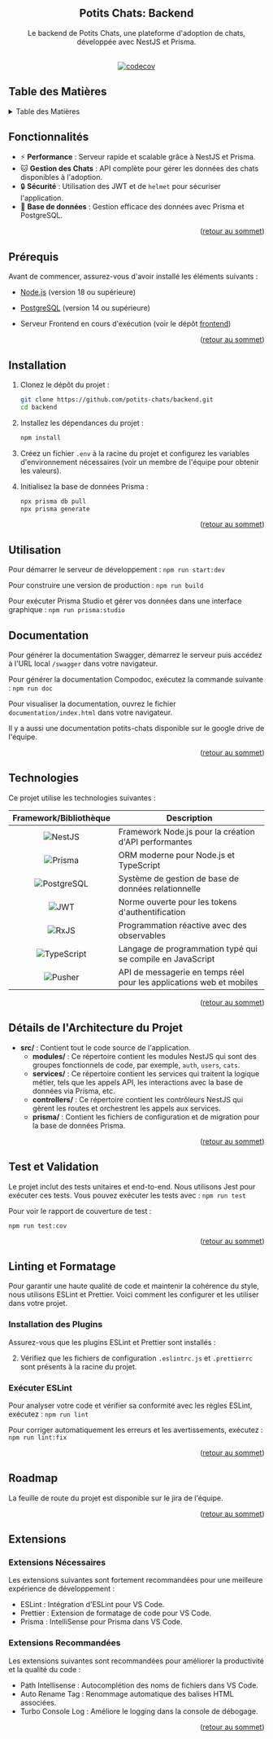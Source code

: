 <div align="center">
  <h2 align="center">Potits Chats: Backend</h2>

  <p align="center">
    Le backend de Potits Chats, une plateforme d'adoption de chats, développée avec NestJS et Prisma.
    <br />
    <br />
  </p>

  [![codecov](https://codecov.io/gh/Potits-chats/backend/graph/badge.svg?token=B7LDFW40IU)](https://codecov.io/gh/Potits-chats/backend)

</div>

## Table des Matières
<details>
  <summary>Table des Matières</summary>
  
  - [Fonctionnalités](#fonctionnalités)
  - [Prérequis](#prérequis)
  - [Installation](#installation)
  - [Utilisation](#utilisation)
  - [Documentation](#documentation)
  - [Technologies](#technologies)
  - [Détails de l'Architecture du Projet](#détails-de-larchitecture-du-projet)
  - [Test et Validation](#test-et-validation)
  - [Linting et Formatage](#linting-et-formatage)
  - [Roadmap](#roadmap)
  - [Extensions](#extensions)
</details>

## Fonctionnalités

- ⚡️ **Performance** : Serveur rapide et scalable grâce à NestJS et Prisma.
- 🐱 **Gestion des Chats** : API complète pour gérer les données des chats disponibles à l'adoption.
- 🔒 **Sécurité** : Utilisation des JWT et de `helmet` pour sécuriser l'application.
- 💾 **Base de données** : Gestion efficace des données avec Prisma et PostgreSQL.

<p align="right">(<a href="#top">retour au sommet</a>)</p>

## Prérequis

Avant de commencer, assurez-vous d'avoir installé les éléments suivants :

- [Node.js](https://nodejs.org/) (version 18 ou supérieure)
- [PostgreSQL](https://www.postgresql.org/) (version 14 ou supérieure)

- Serveur Frontend en cours d'exécution (voir le dépôt [frontend](https://github.com/potits-chats/frontend))

<p align="right">(<a href="#top">retour au sommet</a>)</p>

## Installation

1. Clonez le dépôt du projet :
    ```bash
    git clone https://github.com/potits-chats/backend.git
    cd backend
    ```

2. Installez les dépendances du projet :
    ```bash
    npm install
    ```

3. Créez un fichier `.env` à la racine du projet et configurez les variables d'environnement nécessaires (voir un membre de l'équipe pour obtenir les valeurs).

4. Initialisez la base de données Prisma :
    ```bash
    npx prisma db pull
    npx prisma generate
    ```

<p align="right">(<a href="#top">retour au sommet</a>)</p>

## Utilisation

Pour démarrer le serveur de développement :
    ```npm run start:dev```

Pour construire une version de production :
    ```npm run build```

Pour exécuter Prisma Studio et gérer vos données dans une interface graphique :
    ```npm run prisma:studio```

## Documentation

Pour générer la documentation Swagger, démarrez le serveur puis accédez à l'URL local `/swagger` dans votre navigateur.

Pour générer la documentation Compodoc, exécutez la commande suivante : ```npm run doc```

Pour visualiser la documentation, ouvrez le fichier `documentation/index.html` dans votre navigateur.

Il y a aussi une documentation potits-chats disponible sur le google drive de l'équipe.

<p align="right">(<a href="#top">retour au sommet</a>)</p>

## Technologies

Ce projet utilise les technologies suivantes :

| Framework/Bibliothèque | Description |
|:-----:|-------------|
| ![NestJS][NestJS-url] | Framework Node.js pour la création d'API performantes |
| ![Prisma][Prisma-url] | ORM moderne pour Node.js et TypeScript |
| ![PostgreSQL][PostgreSQL-url] | Système de gestion de base de données relationnelle |
| ![JWT][JWT-url] | Norme ouverte pour les tokens d'authentification |
| ![RxJS][RxJS-url] | Programmation réactive avec des observables |
| ![TypeScript][TypeScript-url] | Langage de programmation typé qui se compile en JavaScript |
| ![Pusher][Pusher-url] | API de messagerie en temps réel pour les applications web et mobiles |

<p align="right">(<a href="#top">retour au sommet</a>)</p>

## Détails de l'Architecture du Projet

- **src/** : Contient tout le code source de l'application.
  - **modules/** : Ce répertoire contient les modules NestJS qui sont des groupes fonctionnels de code, par exemple, `auth`, `users`, `cats`.
  - **services/** : Ce répertoire contient les services qui traitent la logique métier, tels que les appels API, les interactions avec la base de données via Prisma, etc.
  - **controllers/** : Ce répertoire contient les contrôleurs NestJS qui gèrent les routes et orchestrent les appels aux services.
  - **prisma/** : Contient les fichiers de configuration et de migration pour la base de données Prisma.

<p align="right">(<a href="#top">retour au sommet</a>)</p>


## Test et Validation

Le projet inclut des tests unitaires et end-to-end. Nous utilisons Jest pour exécuter ces tests. Vous pouvez exécuter les tests avec :
```npm run test```

Pour voir le rapport de couverture de test :

```npm run test:cov```

<p align="right">(<a href="#top">retour au sommet</a>)</p>


## Linting et Formatage

Pour garantir une haute qualité de code et maintenir la cohérence du style, nous utilisons ESLint et Prettier. Voici comment les configurer et les utiliser dans votre projet.

### Installation des Plugins

Assurez-vous que les plugins ESLint et Prettier sont installés :

2. Vérifiez que les fichiers de configuration `.eslintrc.js` et `.prettierrc` sont présents à la racine du projet.

### Exécuter ESLint

Pour analyser votre code et vérifier sa conformité avec les règles ESLint, exécutez : ```npm run lint```

Pour corriger automatiquement les erreurs et les avertissements, exécutez : ```npm run lint:fix```

<p align="right">(<a href="#top">retour au sommet</a>)</p>


## Roadmap

La feuille de route du projet est disponible sur le jira de l'équipe.

<p align="right">(<a href="#top">retour au sommet</a>)</p>

## Extensions

### Extensions Nécessaires

Les extensions suivantes sont fortement recommandées pour une meilleure expérience de développement :

- ESLint : Intégration d'ESLint pour VS Code.
- Prettier : Extension de formatage de code pour VS Code.
- Prisma : IntelliSense pour Prisma dans VS Code.

### Extensions Recommandées

Les extensions suivantes sont recommandées pour améliorer la productivité et la qualité du code :

- Path Intellisense : Autocomplétion des noms de fichiers dans VS Code.
- Auto Rename Tag : Renommage automatique des balises HTML associées.
- Turbo Console Log : Améliore le logging dans la console de débogage.

<p align="right">(<a href="#top">retour au sommet</a>)</p>

<!-- MARKDOWN LINKS & IMAGES -->
[NestJS-url]: https://img.shields.io/badge/NestJS-E0234E?style=for-the-badge&logo=nestjs&logoColor=white
[Prisma-url]: https://img.shields.io/badge/Prisma-2D3748?style=for-the-badge&logo=prisma&logoColor=white
[PostgreSQL-url]: https://img.shields.io/badge/PostgreSQL-316192?style=for-the-badge&logo=postgresql&logoColor=white
[JWT-url]: https://img.shields.io/badge/JWT-000000?style=for-the-badge&logo=jsonwebtokens&logoColor=white
[RxJS-url]: https://img.shields.io/badge/RXJS-B7178C?style=for-the-badge&logo=reactivex&logoColor=white
[TypeScript-url]: https://img.shields.io/badge/TypeScript-007ACC?style=for-the-badge&logo=typescript&logoColor=white
[Pusher-url]: https://img.shields.io/badge/Pusher-300D4F?style=for-the-badge&logo=pusher&logoColor=white

<!-- Url extensions -->
[ESLint-url]: https://marketplace.visualstudio.com/items?itemName=dbaeumer.vscode-eslint
[Prettier-url]: https://marketplace.visualstudio.com/items?itemName=esbenp.prettier-vscode
[Prisma-url]: https://marketplace.visualstudio.com/items?itemName=Prisma.prisma
[PathIntellisense-url]: https://marketplace.visualstudio.com/items?itemName=christian-kohler.path-intellisense
[AutoRenameTag-url]: https://marketplace.visualstudio.com/items?itemName=formulahendry.auto-rename-tag
[TurboConsoleLog-url]: https://marketplace.visualstudio.com/items?itemName=ChakrounAnas.turbo-console-log

